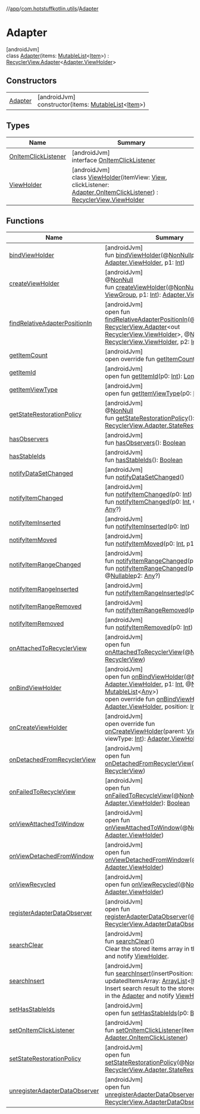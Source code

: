 //[app](../../../index.md)/[com.hotstuffkotlin.utils](../index.md)/[Adapter](index.md)

# Adapter

[androidJvm]\
class [Adapter](index.md)(items: [MutableList](https://kotlinlang.org/api/latest/jvm/stdlib/kotlin.collections/-mutable-list/index.html)&lt;[Item](../../com.hotstuffkotlin.models/-item/index.md)&gt;) : [RecyclerView.Adapter](https://developer.android.com/reference/kotlin/androidx/recyclerview/widget/RecyclerView.Adapter.html)&lt;[Adapter.ViewHolder](-view-holder/index.md)&gt;

## Constructors

| | |
|---|---|
| [Adapter](-adapter.md) | [androidJvm]<br>constructor(items: [MutableList](https://kotlinlang.org/api/latest/jvm/stdlib/kotlin.collections/-mutable-list/index.html)&lt;[Item](../../com.hotstuffkotlin.models/-item/index.md)&gt;) |

## Types

| Name | Summary |
|---|---|
| [OnItemClickListener](-on-item-click-listener/index.md) | [androidJvm]<br>interface [OnItemClickListener](-on-item-click-listener/index.md) |
| [ViewHolder](-view-holder/index.md) | [androidJvm]<br>class [ViewHolder](-view-holder/index.md)(itemView: [View](https://developer.android.com/reference/kotlin/android/view/View.html), clickListener: [Adapter.OnItemClickListener](-on-item-click-listener/index.md)) : [RecyclerView.ViewHolder](https://developer.android.com/reference/kotlin/androidx/recyclerview/widget/RecyclerView.ViewHolder.html) |

## Functions

| Name | Summary |
|---|---|
| [bindViewHolder](index.md#2074940904%2FFunctions%2F-912451524) | [androidJvm]<br>fun [bindViewHolder](index.md#2074940904%2FFunctions%2F-912451524)(@[NonNull](https://developer.android.com/reference/kotlin/androidx/annotation/NonNull.html)p0: [Adapter.ViewHolder](-view-holder/index.md), p1: [Int](https://kotlinlang.org/api/latest/jvm/stdlib/kotlin/-int/index.html)) |
| [createViewHolder](../-onboard-adapter/index.md#1423244545%2FFunctions%2F-912451524) | [androidJvm]<br>@[NonNull](https://developer.android.com/reference/kotlin/androidx/annotation/NonNull.html)<br>fun [createViewHolder](../-onboard-adapter/index.md#1423244545%2FFunctions%2F-912451524)(@[NonNull](https://developer.android.com/reference/kotlin/androidx/annotation/NonNull.html)p0: [ViewGroup](https://developer.android.com/reference/kotlin/android/view/ViewGroup.html), p1: [Int](https://kotlinlang.org/api/latest/jvm/stdlib/kotlin/-int/index.html)): [Adapter.ViewHolder](-view-holder/index.md) |
| [findRelativeAdapterPositionIn](../-onboard-adapter/index.md#-1238180073%2FFunctions%2F-912451524) | [androidJvm]<br>open fun [findRelativeAdapterPositionIn](../-onboard-adapter/index.md#-1238180073%2FFunctions%2F-912451524)(@[NonNull](https://developer.android.com/reference/kotlin/androidx/annotation/NonNull.html)p0: [RecyclerView.Adapter](https://developer.android.com/reference/kotlin/androidx/recyclerview/widget/RecyclerView.Adapter.html)&lt;out [RecyclerView.ViewHolder](https://developer.android.com/reference/kotlin/androidx/recyclerview/widget/RecyclerView.ViewHolder.html)&gt;, @[NonNull](https://developer.android.com/reference/kotlin/androidx/annotation/NonNull.html)p1: [RecyclerView.ViewHolder](https://developer.android.com/reference/kotlin/androidx/recyclerview/widget/RecyclerView.ViewHolder.html), p2: [Int](https://kotlinlang.org/api/latest/jvm/stdlib/kotlin/-int/index.html)): [Int](https://kotlinlang.org/api/latest/jvm/stdlib/kotlin/-int/index.html) |
| [getItemCount](get-item-count.md) | [androidJvm]<br>open override fun [getItemCount](get-item-count.md)(): [Int](https://kotlinlang.org/api/latest/jvm/stdlib/kotlin/-int/index.html) |
| [getItemId](index.md#725914875%2FFunctions%2F-912451524) | [androidJvm]<br>open fun [getItemId](index.md#725914875%2FFunctions%2F-912451524)(p0: [Int](https://kotlinlang.org/api/latest/jvm/stdlib/kotlin/-int/index.html)): [Long](https://kotlinlang.org/api/latest/jvm/stdlib/kotlin/-long/index.html) |
| [getItemViewType](../-onboard-adapter/index.md#714126295%2FFunctions%2F-912451524) | [androidJvm]<br>open fun [getItemViewType](../-onboard-adapter/index.md#714126295%2FFunctions%2F-912451524)(p0: [Int](https://kotlinlang.org/api/latest/jvm/stdlib/kotlin/-int/index.html)): [Int](https://kotlinlang.org/api/latest/jvm/stdlib/kotlin/-int/index.html) |
| [getStateRestorationPolicy](../-onboard-adapter/index.md#1717359980%2FFunctions%2F-912451524) | [androidJvm]<br>@[NonNull](https://developer.android.com/reference/kotlin/androidx/annotation/NonNull.html)<br>fun [getStateRestorationPolicy](../-onboard-adapter/index.md#1717359980%2FFunctions%2F-912451524)(): [RecyclerView.Adapter.StateRestorationPolicy](https://developer.android.com/reference/kotlin/androidx/recyclerview/widget/RecyclerView.Adapter.StateRestorationPolicy.html) |
| [hasObservers](../-onboard-adapter/index.md#1092162006%2FFunctions%2F-912451524) | [androidJvm]<br>fun [hasObservers](../-onboard-adapter/index.md#1092162006%2FFunctions%2F-912451524)(): [Boolean](https://kotlinlang.org/api/latest/jvm/stdlib/kotlin/-boolean/index.html) |
| [hasStableIds](../-onboard-adapter/index.md#16685238%2FFunctions%2F-912451524) | [androidJvm]<br>fun [hasStableIds](../-onboard-adapter/index.md#16685238%2FFunctions%2F-912451524)(): [Boolean](https://kotlinlang.org/api/latest/jvm/stdlib/kotlin/-boolean/index.html) |
| [notifyDataSetChanged](../-onboard-adapter/index.md#-1095556076%2FFunctions%2F-912451524) | [androidJvm]<br>fun [notifyDataSetChanged](../-onboard-adapter/index.md#-1095556076%2FFunctions%2F-912451524)() |
| [notifyItemChanged](../-onboard-adapter/index.md#-1721030169%2FFunctions%2F-912451524) | [androidJvm]<br>fun [notifyItemChanged](../-onboard-adapter/index.md#-1721030169%2FFunctions%2F-912451524)(p0: [Int](https://kotlinlang.org/api/latest/jvm/stdlib/kotlin/-int/index.html))<br>fun [notifyItemChanged](../-onboard-adapter/index.md#748267402%2FFunctions%2F-912451524)(p0: [Int](https://kotlinlang.org/api/latest/jvm/stdlib/kotlin/-int/index.html), @[Nullable](https://developer.android.com/reference/kotlin/androidx/annotation/Nullable.html)p1: [Any](https://kotlinlang.org/api/latest/jvm/stdlib/kotlin/-any/index.html)?) |
| [notifyItemInserted](../-onboard-adapter/index.md#2137269507%2FFunctions%2F-912451524) | [androidJvm]<br>fun [notifyItemInserted](../-onboard-adapter/index.md#2137269507%2FFunctions%2F-912451524)(p0: [Int](https://kotlinlang.org/api/latest/jvm/stdlib/kotlin/-int/index.html)) |
| [notifyItemMoved](../-onboard-adapter/index.md#-1694317867%2FFunctions%2F-912451524) | [androidJvm]<br>fun [notifyItemMoved](../-onboard-adapter/index.md#-1694317867%2FFunctions%2F-912451524)(p0: [Int](https://kotlinlang.org/api/latest/jvm/stdlib/kotlin/-int/index.html), p1: [Int](https://kotlinlang.org/api/latest/jvm/stdlib/kotlin/-int/index.html)) |
| [notifyItemRangeChanged](../-onboard-adapter/index.md#1769183193%2FFunctions%2F-912451524) | [androidJvm]<br>fun [notifyItemRangeChanged](../-onboard-adapter/index.md#1769183193%2FFunctions%2F-912451524)(p0: [Int](https://kotlinlang.org/api/latest/jvm/stdlib/kotlin/-int/index.html), p1: [Int](https://kotlinlang.org/api/latest/jvm/stdlib/kotlin/-int/index.html))<br>fun [notifyItemRangeChanged](../-onboard-adapter/index.md#1916975740%2FFunctions%2F-912451524)(p0: [Int](https://kotlinlang.org/api/latest/jvm/stdlib/kotlin/-int/index.html), p1: [Int](https://kotlinlang.org/api/latest/jvm/stdlib/kotlin/-int/index.html), @[Nullable](https://developer.android.com/reference/kotlin/androidx/annotation/Nullable.html)p2: [Any](https://kotlinlang.org/api/latest/jvm/stdlib/kotlin/-any/index.html)?) |
| [notifyItemRangeInserted](../-onboard-adapter/index.md#-2104748521%2FFunctions%2F-912451524) | [androidJvm]<br>fun [notifyItemRangeInserted](../-onboard-adapter/index.md#-2104748521%2FFunctions%2F-912451524)(p0: [Int](https://kotlinlang.org/api/latest/jvm/stdlib/kotlin/-int/index.html), p1: [Int](https://kotlinlang.org/api/latest/jvm/stdlib/kotlin/-int/index.html)) |
| [notifyItemRangeRemoved](../-onboard-adapter/index.md#999899269%2FFunctions%2F-912451524) | [androidJvm]<br>fun [notifyItemRangeRemoved](../-onboard-adapter/index.md#999899269%2FFunctions%2F-912451524)(p0: [Int](https://kotlinlang.org/api/latest/jvm/stdlib/kotlin/-int/index.html), p1: [Int](https://kotlinlang.org/api/latest/jvm/stdlib/kotlin/-int/index.html)) |
| [notifyItemRemoved](../-onboard-adapter/index.md#-189254469%2FFunctions%2F-912451524) | [androidJvm]<br>fun [notifyItemRemoved](../-onboard-adapter/index.md#-189254469%2FFunctions%2F-912451524)(p0: [Int](https://kotlinlang.org/api/latest/jvm/stdlib/kotlin/-int/index.html)) |
| [onAttachedToRecyclerView](index.md#-1243461790%2FFunctions%2F-912451524) | [androidJvm]<br>open fun [onAttachedToRecyclerView](index.md#-1243461790%2FFunctions%2F-912451524)(@[NonNull](https://developer.android.com/reference/kotlin/androidx/annotation/NonNull.html)p0: [RecyclerView](https://developer.android.com/reference/kotlin/androidx/recyclerview/widget/RecyclerView.html)) |
| [onBindViewHolder](index.md#-427309227%2FFunctions%2F-912451524) | [androidJvm]<br>open fun [onBindViewHolder](index.md#-427309227%2FFunctions%2F-912451524)(@[NonNull](https://developer.android.com/reference/kotlin/androidx/annotation/NonNull.html)p0: [Adapter.ViewHolder](-view-holder/index.md), p1: [Int](https://kotlinlang.org/api/latest/jvm/stdlib/kotlin/-int/index.html), @[NonNull](https://developer.android.com/reference/kotlin/androidx/annotation/NonNull.html)p2: [MutableList](https://kotlinlang.org/api/latest/jvm/stdlib/kotlin.collections/-mutable-list/index.html)&lt;[Any](https://kotlinlang.org/api/latest/jvm/stdlib/kotlin/-any/index.html)&gt;)<br>open override fun [onBindViewHolder](on-bind-view-holder.md)(holder: [Adapter.ViewHolder](-view-holder/index.md), position: [Int](https://kotlinlang.org/api/latest/jvm/stdlib/kotlin/-int/index.html)) |
| [onCreateViewHolder](on-create-view-holder.md) | [androidJvm]<br>open override fun [onCreateViewHolder](on-create-view-holder.md)(parent: [ViewGroup](https://developer.android.com/reference/kotlin/android/view/ViewGroup.html), viewType: [Int](https://kotlinlang.org/api/latest/jvm/stdlib/kotlin/-int/index.html)): [Adapter.ViewHolder](-view-holder/index.md) |
| [onDetachedFromRecyclerView](index.md#-1201433889%2FFunctions%2F-912451524) | [androidJvm]<br>open fun [onDetachedFromRecyclerView](index.md#-1201433889%2FFunctions%2F-912451524)(@[NonNull](https://developer.android.com/reference/kotlin/androidx/annotation/NonNull.html)p0: [RecyclerView](https://developer.android.com/reference/kotlin/androidx/recyclerview/widget/RecyclerView.html)) |
| [onFailedToRecycleView](index.md#1098395520%2FFunctions%2F-912451524) | [androidJvm]<br>open fun [onFailedToRecycleView](index.md#1098395520%2FFunctions%2F-912451524)(@[NonNull](https://developer.android.com/reference/kotlin/androidx/annotation/NonNull.html)p0: [Adapter.ViewHolder](-view-holder/index.md)): [Boolean](https://kotlinlang.org/api/latest/jvm/stdlib/kotlin/-boolean/index.html) |
| [onViewAttachedToWindow](index.md#1580844378%2FFunctions%2F-912451524) | [androidJvm]<br>open fun [onViewAttachedToWindow](index.md#1580844378%2FFunctions%2F-912451524)(@[NonNull](https://developer.android.com/reference/kotlin/androidx/annotation/NonNull.html)p0: [Adapter.ViewHolder](-view-holder/index.md)) |
| [onViewDetachedFromWindow](index.md#304950551%2FFunctions%2F-912451524) | [androidJvm]<br>open fun [onViewDetachedFromWindow](index.md#304950551%2FFunctions%2F-912451524)(@[NonNull](https://developer.android.com/reference/kotlin/androidx/annotation/NonNull.html)p0: [Adapter.ViewHolder](-view-holder/index.md)) |
| [onViewRecycled](index.md#280579708%2FFunctions%2F-912451524) | [androidJvm]<br>open fun [onViewRecycled](index.md#280579708%2FFunctions%2F-912451524)(@[NonNull](https://developer.android.com/reference/kotlin/androidx/annotation/NonNull.html)p0: [Adapter.ViewHolder](-view-holder/index.md)) |
| [registerAdapterDataObserver](../-onboard-adapter/index.md#-149943229%2FFunctions%2F-912451524) | [androidJvm]<br>open fun [registerAdapterDataObserver](../-onboard-adapter/index.md#-149943229%2FFunctions%2F-912451524)(@[NonNull](https://developer.android.com/reference/kotlin/androidx/annotation/NonNull.html)p0: [RecyclerView.AdapterDataObserver](https://developer.android.com/reference/kotlin/androidx/recyclerview/widget/RecyclerView.AdapterDataObserver.html)) |
| [searchClear](search-clear.md) | [androidJvm]<br>fun [searchClear](search-clear.md)()<br>Clear the stored items array in the [Adapter](index.md) and notify [ViewHolder](-view-holder/index.md). |
| [searchInsert](search-insert.md) | [androidJvm]<br>fun [searchInsert](search-insert.md)(insertPosition: [Int](https://kotlinlang.org/api/latest/jvm/stdlib/kotlin/-int/index.html), updatedItemsArray: [ArrayList](https://kotlinlang.org/api/latest/jvm/stdlib/kotlin.collections/-array-list/index.html)&lt;[Item](../../com.hotstuffkotlin.models/-item/index.md)&gt;)<br>Insert search result to the stored items array in the [Adapter](index.md) and notify [ViewHolder](-view-holder/index.md). |
| [setHasStableIds](index.md#1991189249%2FFunctions%2F-912451524) | [androidJvm]<br>open fun [setHasStableIds](index.md#1991189249%2FFunctions%2F-912451524)(p0: [Boolean](https://kotlinlang.org/api/latest/jvm/stdlib/kotlin/-boolean/index.html)) |
| [setOnItemClickListener](set-on-item-click-listener.md) | [androidJvm]<br>fun [setOnItemClickListener](set-on-item-click-listener.md)(itemListener: [Adapter.OnItemClickListener](-on-item-click-listener/index.md)) |
| [setStateRestorationPolicy](../-onboard-adapter/index.md#1439711293%2FFunctions%2F-912451524) | [androidJvm]<br>open fun [setStateRestorationPolicy](../-onboard-adapter/index.md#1439711293%2FFunctions%2F-912451524)(@[NonNull](https://developer.android.com/reference/kotlin/androidx/annotation/NonNull.html)p0: [RecyclerView.Adapter.StateRestorationPolicy](https://developer.android.com/reference/kotlin/androidx/recyclerview/widget/RecyclerView.Adapter.StateRestorationPolicy.html)) |
| [unregisterAdapterDataObserver](../-onboard-adapter/index.md#607934410%2FFunctions%2F-912451524) | [androidJvm]<br>open fun [unregisterAdapterDataObserver](../-onboard-adapter/index.md#607934410%2FFunctions%2F-912451524)(@[NonNull](https://developer.android.com/reference/kotlin/androidx/annotation/NonNull.html)p0: [RecyclerView.AdapterDataObserver](https://developer.android.com/reference/kotlin/androidx/recyclerview/widget/RecyclerView.AdapterDataObserver.html)) |
